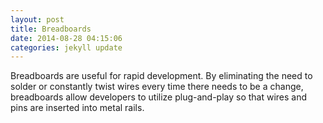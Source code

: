 ```yaml
---
layout: post
title: Breadboards
date: 2014-08-28 04:15:06
categories: jekyll update
---
```

Breadboards are useful for rapid development. By eliminating the need to solder or constantly twist wires every time there needs to be a change, breadboards allow developers to utilize plug-and-play so that wires and pins are inserted into metal rails. 
